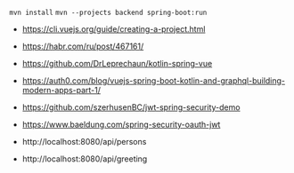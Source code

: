`mvn install`
`mvn --projects backend spring-boot:run`

- https://cli.vuejs.org/guide/creating-a-project.html
- https://habr.com/ru/post/467161/
- https://github.com/DrLeprechaun/kotlin-spring-vue
- https://auth0.com/blog/vuejs-spring-boot-kotlin-and-graphql-building-modern-apps-part-1/
- https://github.com/szerhusenBC/jwt-spring-security-demo
- https://www.baeldung.com/spring-security-oauth-jwt


- http://localhost:8080/api/persons
- http://localhost:8080/api/greeting